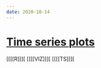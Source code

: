 ```yaml
---
date: 2020-10-14
---
```


# [Time series plots](https://cran.r-prIoject.org/web/packages/tstools/vignettes/tstools.html)

[[[[R]]][
[[[[VIZ]]][
[[[[TS]]][
